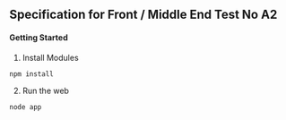 ## Specification for Front / Middle End Test No A2

#### Getting Started

1. Install Modules

```sh
npm install
```

2. Run the web

```sh
node app
```
